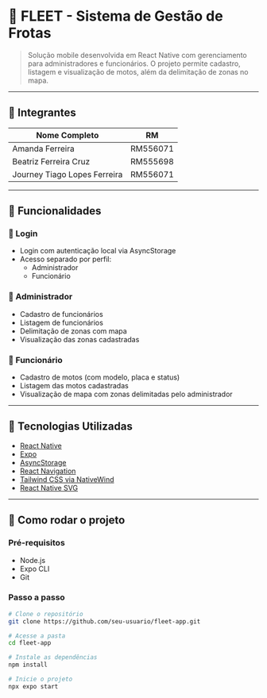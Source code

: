 # 📱 FLEET - Sistema de Gestão de Frotas

> Solução mobile desenvolvida em React Native com gerenciamento para administradores e funcionários. O projeto permite cadastro, listagem e visualização de motos, além da delimitação de zonas no mapa.

---

## 👥 Integrantes

| Nome Completo                | RM       |
| ---------------------------- | -------- |
| Amanda Ferreira              | RM556071 |
| Beatriz Ferreira Cruz        | RM555698 |
| Journey Tiago Lopes Ferreira | RM556071 |

---

## 🧩 Funcionalidades

### 🔐 Login

- Login com autenticação local via AsyncStorage
- Acesso separado por perfil:
  - Administrador
  - Funcionário

### 👤 Administrador

- Cadastro de funcionários
- Listagem de funcionários
- Delimitação de zonas com mapa
- Visualização das zonas cadastradas

### 🛵 Funcionário

- Cadastro de motos (com modelo, placa e status)
- Listagem das motos cadastradas
- Visualização de mapa com zonas delimitadas pelo administrador

---

## 🧰 Tecnologias Utilizadas

- [React Native](https://reactnative.dev/)
- [Expo](https://expo.dev/)
- [AsyncStorage](https://github.com/react-native-async-storage/async-storage)
- [React Navigation](https://reactnavigation.org/)
- [Tailwind CSS via NativeWind](https://www.nativewind.dev/)
- [React Native SVG](https://github.com/software-mansion/react-native-svg)

---

## 🚀 Como rodar o projeto

### Pré-requisitos

- Node.js
- Expo CLI
- Git

### Passo a passo

```bash
# Clone o repositório
git clone https://github.com/seu-usuario/fleet-app.git

# Acesse a pasta
cd fleet-app

# Instale as dependências
npm install

# Inicie o projeto
npx expo start
```
